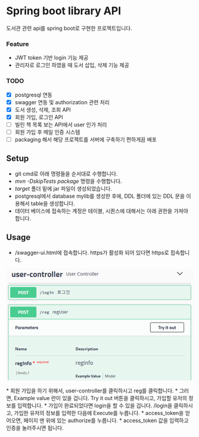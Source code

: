# Spring boot library API
도서관 관련 api를 spring boot로 구현한 프로젝트입니다.

### Feature
+ JWT token 기반 login 기능 제공
+ 관리자로 로그인 하였을 때 도서 삽입, 삭제 기능 제공

### TODO
- [x] postgresql 연동
- [x] swagger 연동 및 authorization 관련 처리
- [x] 도서 생성, 삭제, 조회 API
- [x] 회원 가입, 로그인 API
- [ ] 빌린 책 목록 보는 API에서 user 인가 처리
- [ ] 회원 가입 후 메일 인증 시스템
- [ ] packaging 해서 해당 프로젝트를 서버에 구축하기 편하게끔 배포

## Setup
- git cmd로 아래 명령들을 순서대로 수행합니다.
- _mvn -DskipTests package_ 명령을 수행합니다.
- _target_ 폴더 밑에 jar 파일이 생성되었습니다.
- postgresql에서 database mylib를 생성한 후에, DDL 폴더에 있는 DDL 문을 이용해서 table을 생성합니다.
- 데이터 베이스에 접속하는 계정은 테이블, 시퀀스에 대해서는 아래 권한을 가져야 합니다.

## Usage
* /swagger-ui.html에 접속합니다. https가 활성화 되어 있다면 https로 접속합니다.

<p align="center"><img src="img/howto8.png"></img></p>
* 회원 가입을 하기 위해서, user-controller를 클릭하시고 reg를 클릭합니다.
* 그러면, Example value 란이 있을 겁니다. Try it out 버튼을 클릭하시고, 가입할 유저의 정보를 입력합니다.
* 가입이 완료되었다면 login을 할 수 있을 겁니다. /login을 클릭하시고, 가입한 유저의 정보를 입력한 다음에 Execute를 누릅니다.
* access_token을 얻어오면, 페이지 맨 위에 있는 authorize를 누릅니다.
* access_token 값을 입력하고 인증을 눌러주시면 됩니다.
